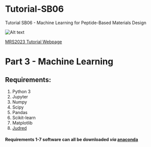 # Tutorial-SB06
Tutorial SB06 - Machine Learning for Peptide-Based Materials Design


![Alt text](https://www.mrs.org/images/default-source/meetings-exhibits/spring-meetings/spring-2023/s23-landing-bannerd3b43693c9d76e4e916fff0000759bd3.jpg")

[MRS2023 Tutorial Webpage](https://www.mrs.org/meetings-events/spring-meetings-exhibits/2023-mrs-spring-meeting/call-for-papers/tutorial-sessions-detail/2023_mrs_spring_meeting/sb06/tutorial-sb06-machine-learning-for-peptide-based-materials-design)


# Part 3 - Machine Learning

## Requirements:

1. Python 3
1. Jupyter
1. Numpy
2. Scipy
3. Pandas
4. Scikit-learn
5. Matplotlib
6. [Judred](https://github.com/avanteijlingen/Judred)


#### Requirements 1-7 software can all be downloaded *via*  [anaconda](https://www.anaconda.com/)


